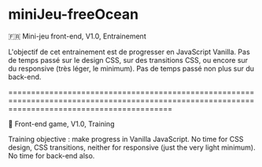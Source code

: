 # miniJeu-freeOcean

🇫🇷
Mini-jeu front-end, V1.0, Entrainement

L'objectif de cet entrainement est de progresser en JavaScript Vanilla. 
Pas de temps passé sur le design CSS, sur des transitions CSS, ou encore sur du responsive (très léger, le minimum).
Pas de temps passé non plus sur du back-end.

================================================================================================================================================

🏴󠁧󠁢󠁥󠁮󠁧󠁿
Front-end game, V1.0, Training

Training objective : make progress in Vanilla JavaScript.
No time for CSS design, CSS transitions, neither for responsive (just the very light minimum).
No time for back-end also.
